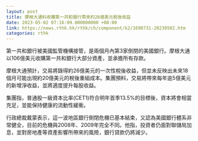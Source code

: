 ```yaml
---
layout: post
title: 摩根大通料收購第一共和銀行帶來約26億美元稅後收益
date: 2023-05-02 07:16:09.000000000 +08:00
link: https://news.rthk.hk/rthk/ch/component/k2/1698731-20230502.htm
categories: rthk
---
```


第一共和銀行被美國監管機構接管，是兩個月內第3家倒閉的美國銀行。摩根大通以106億美元收購第一共和銀行大部分資產，並承擔所有存款。

摩根大通預計，交易將錄得約26億美元的一次性稅後收益，但並未反映出未來18個月可能出現約20億美元的稅後重組成本。集團預料，交易將帶來每年逾5億美元的新增淨收益，並將適度提升每股收益。

集團指，普通股一級資本比率(CET1)符合明年首季13.5%的目標後，資本將會相當充足，並能保持健康的流動性緩衝。

行政總裁戴蒙表示，這一波地區銀行倒閉危機已基本結束，又認為美國銀行體系非常健全，目前的危機與2008年、2009年完全不同。他指，投資者仍面對聯儲局加息，並對房地產等資產影響所帶來的風險，銀行貸款仍將減少。
